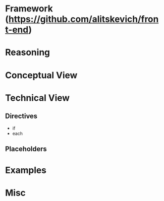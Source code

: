# Framework (https://github.com/alitskevich/front-end)

# Reasoning

# Conceptual View

# Technical View
## Directives
* if 
* each

## Placeholders

# Examples

# Misc
